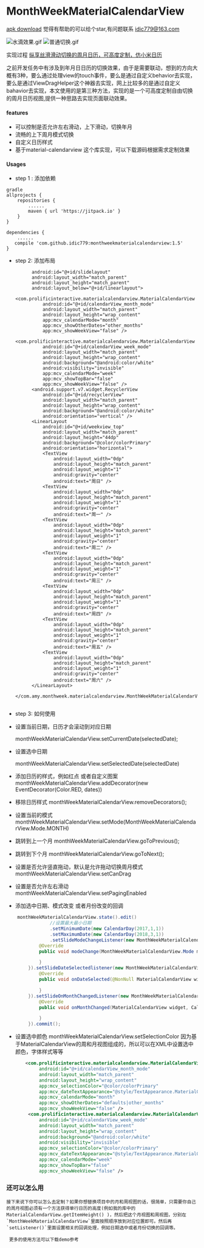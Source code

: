 # MonthWeekMaterialCalendarView
[apk download](https://github.com/idic779/MonthWeekMaterialCalendarView/blob/master/monthweekview.apk)
觉得有帮助的可以给个star,有问题联系 idic779@163.com



![水滴效果.gif](http://upload-images.jianshu.io/upload_images/2672721-6efd3e0c7670f44d.gif?imageMogr2/auto-orient/strip%7CimageView2/2/w/600)
![普通切换.gif](http://upload-images.jianshu.io/upload_images/2672721-9554d6936f1390a4.gif?imageMogr2/auto-orient/strip%7CimageView2/2/w/600)



实现过程
[纵享丝滑滑动切换的周月日历，可高度定制，仿小米日历](https://juejin.im/post/5a631efd6fb9a01ca8720f80)


  之前开发任务中有涉及到年月日日历的切换效果，由于是需要联动，想到的方向大概有3种，要么通过处理view的touch事件，要么是通过自定义behavior去实现，要么是通过ViewDragHelper这个神器去实现，网上比较多的是通过自定义bahavior去实现，本文使用的是第三种方法，实现的是一个可高度定制自由切换的周月日历视图,提供一种思路去实现页面联动效果。
#### features
* 可以控制是否允许左右滑动，上下滑动，切换年月
* 流畅的上下周月模式切换
* 自定义日历样式
* 基于material-calendarview 这个库实现，可以下载源码根据需求定制效果

#### Usages
* step 1 : 添加依赖
```
gradle
allprojects {
    repositories {
        ......
        maven { url 'https://jitpack.io' }
    }
}

dependencies {
    ......
   compile 'com.github.idic779:monthweekmaterialcalendarview:1.5'
}
```

* step 2: 添加布局

  ``` <com.amy.monthweek.materialcalendarview.MonthWeekMaterialCalendarView
        android:id="@+id/slidelayout"
        android:layout_width="match_parent"
        android:layout_height="match_parent"
        android:layout_below="@+id/linearlayout">
        <com.prolificinteractive.materialcalendarview.MaterialCalendarView
            android:id="@+id/calendarView_month_mode"
            android:layout_width="match_parent"
            android:layout_height="wrap_content"
            app:mcv_calendarMode="month"
            app:mcv_showOtherDates="other_months"
            app:mcv_showWeekView="false" />
        <com.prolificinteractive.materialcalendarview.MaterialCalendarView
            android:id="@+id/calendarView_week_mode"
            android:layout_width="match_parent"
            android:layout_height="wrap_content"
            android:background="@android:color/white"
            android:visibility="invisible"
            app:mcv_calendarMode="week"
            app:mcv_showTopBar="false"
            app:mcv_showWeekView="false" />
        <android.support.v7.widget.RecyclerView
            android:id="@+id/recyclerView"
            android:layout_width="match_parent"
            android:layout_height="wrap_content"
            android:background="@android:color/white"
            android:orientation="vertical" />
        <LinearLayout
            android:id="@+id/weekview_top"
            android:layout_width="match_parent"
            android:layout_height="44dp"
            android:background="@color/colorPrimary"
            android:orientation="horizontal">
            <TextView
                android:layout_width="0dp"
                android:layout_height="match_parent"
                android:layout_weight="1"
                android:gravity="center"
                android:text="周日" />
            <TextView
                android:layout_width="0dp"
                android:layout_height="match_parent"
                android:layout_weight="1"
                android:gravity="center"
                android:text="周一" />
            <TextView
                android:layout_width="0dp"
                android:layout_height="match_parent"
                android:layout_weight="1"
                android:gravity="center"
                android:text="周二" />
            <TextView
                android:layout_width="0dp"
                android:layout_height="match_parent"
                android:layout_weight="1"
                android:gravity="center"
                android:text="周三" />
            <TextView
                android:layout_width="0dp"
                android:layout_height="match_parent"
                android:layout_weight="1"
                android:gravity="center"
                android:text="周四" />
            <TextView
                android:layout_width="0dp"
                android:layout_height="match_parent"
                android:layout_weight="1"
                android:gravity="center"
                android:text="周五" />
            <TextView
                android:layout_width="0dp"
                android:layout_height="match_parent"
                android:layout_weight="1"
                android:gravity="center"
                android:text="周六" />
        </LinearLayout>
    </com.amy.monthweek.materialcalendarview.MonthWeekMaterialCalendarView>


* step 3: 如何使用

* 设置当前日期，日历才会滚动到对应日期

    monthWeekMaterialCalendarView.setCurrentDate(selectedDate);

* 设置选中日期

    monthWeekMaterialCalendarView.setSelectedDate(selectedDate)
* 添加日历的样式，例如红点 或者自定义图案
    monthWeekMaterialCalendarView.addDecorator(new EventDecorator(Color.RED, dates))
* 移除日历样式
    monthWeekMaterialCalendarView.removeDecorators();
* 设置当前的模式
    monthWeekMaterialCalendarView.setMode(MonthWeekMaterialCalendarView.Mode.MONTH)
* 跳转到上一个月
    monthWeekMaterialCalendarView.goToPrevious();
* 跳转到下个月
    monthWeekMaterialCalendarView.goToNext();
* 设置是否允许竖直拖动，默认是允许拖动切换周月模式
    monthWeekMaterialCalendarView.setCanDrag
* 设置是否允许左右滑动
    monthWeekMaterialCalendarView.setPagingEnabled
* 添加选中日期、模式改变 或者月份改变的回调

```java
    monthWeekMaterialCalendarView.state().edit()
                //设置最大最小日期
                .setMinimumDate(new CalendarDay(2017,1,1))
                .setMaximumDate(new CalendarDay(2018,3,1))
                .setSlideModeChangeListener(new MonthWeekMaterialCalendarView.SlideModeChangeListener() {
            @Override
            public void modeChange(MonthWeekMaterialCalendarView.Mode mode) {

            }
        }).setSlideDateSelectedlistener(new MonthWeekMaterialCalendarView.SlideDateSelectedlistener() {
            @Override
            public void onDateSelected(@NonNull MaterialCalendarView widget, @NonNull CalendarDay date, boolean selected) {

            }
        }).setSlideOnMonthChangedListener(new MonthWeekMaterialCalendarView.SlideOnMonthChangedListener() {
            @Override
            public void onMonthChanged(MaterialCalendarView widget, CalendarDay date) {

            }
        }).commit();
```
* 设置选中颜色
    monthWeekMaterialCalendarView.setSelectionColor
    因为基于MaterialCalendarView的周和月视图组成的，所以可以在XML中设置选中颜色，字体样式等等
```xml
       <com.prolificinteractive.materialcalendarview.MaterialCalendarView
            android:id="@+id/calendarView_month_mode"
            android:layout_width="match_parent"
            android:layout_height="wrap_content"
            app:mcv_selectionColor="@color/colorPrimary"
            app:mcv_dateTextAppearance="@style/TextAppearance.MaterialCalendarWidget.Date"
            app:mcv_calendarMode="month"
            app:mcv_showOtherDates="defaults|other_months"
            app:mcv_showWeekView="false" />
        <com.prolificinteractive.materialcalendarview.MaterialCalendarView
            android:id="@+id/calendarView_week_mode"
            android:layout_width="match_parent"
            android:layout_height="wrap_content"
            android:background="@android:color/white"
            android:visibility="invisible"
            app:mcv_selectionColor="@color/colorPrimary"
            app:mcv_dateTextAppearance="@style/TextAppearance.MaterialCalendarWidget.Date"
            app:mcv_calendarMode="week"
            app:mcv_showTopBar="false"
            app:mcv_showWeekView="false" />
```
### 还可以怎么用

    接下来说下你可以怎么去定制？如果你想替换项目中的月和周视图的话，很简单，只需要你自己的周月视图必须有一个方法获得单行日历的高度(例如我的库中的MaterialCalendarView.getItemHeight() )，然后把这个月视图和周视图，分别在`MonthWeekMaterialCalendarView`里面按照顺序放到对应位置即可。然后再`setListener()`里面设置相关的回调处理，例如日期选中或者月份切换的回调等。

     更多的使用方法可以下载demo参考

